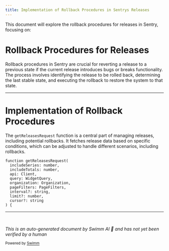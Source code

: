 ```yaml
---
title: Implementation of Rollback Procedures in Sentrys Releases
---
```

This document will explore the rollback procedures for releases in Sentry, focusing on:

# Rollback Procedures for Releases

Rollback procedures in Sentry are crucial for reverting a release to a previous state if the current release introduces bugs or breaks functionality. The process involves identifying the release to be rolled back, determining the last stable state, and executing the rollback to restore the system to that state.

<SwmSnippet path="/static/app/views/dashboards/datasetConfig/releases.tsx" line="385">

---

# Implementation of Rollback Procedures

The `getReleasesRequest` function is a central part of managing releases, including potential rollbacks. It fetches release data based on specific conditions, which can be adjusted to handle different scenarios, including rollbacks.

```tsx
function getReleasesRequest(
  includeSeries: number,
  includeTotals: number,
  api: Client,
  query: WidgetQuery,
  organization: Organization,
  pageFilters: PageFilters,
  interval?: string,
  limit?: number,
  cursor?: string
) {
```

---

</SwmSnippet>

&nbsp;

*This is an auto-generated document by Swimm AI 🌊 and has not yet been verified by a human*

<SwmMeta version="3.0.0" repo-id="Z2l0aHViJTNBJTNBc2VudHJ5JTNBJTNBZ2V0c2VudHJ5" repo-name="sentry"><sup>Powered by [Swimm](/)</sup></SwmMeta>
